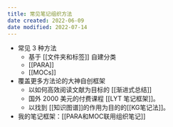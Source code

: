 ```yaml
---
title: 常见笔记组织方法
date created: 2022-06-09
date modified: 2022-07-14
---
```

- 常见 3 种方法
	- 基于 [[文件夹和标签]] 自建分类
	- [[PARA]]
	- [[MOCs]]
- 覆盖更多方法论的大神自创框架
	- 以如何高效阅读文献为目标的 [[渐进式总结]]
	- 国外 2000 美元的付费课程 [[LYT 笔记框架]]。
	- 以找到 [[知识图谱]]的作用为目的的[[KG笔记法]]。
- 我的笔记框架：[[PARA和MOC联用组织笔记]]
